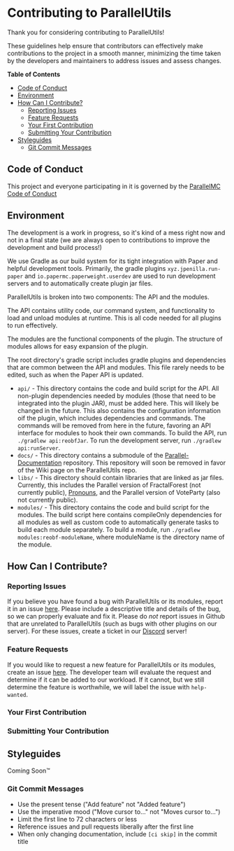 # Contributing to ParallelUtils

Thank you for considering contributing to ParallelUtils!

These guidelines help ensure that contributors can effectively make contributions to the project in a smooth manner,
minimizing the time taken by the developers and maintainers to address issues and assess changes.


**Table of Contents**

- [Code of Conduct](#code-of-conduct)
- [Environment](#environment)
- [How Can I Contribute?](#how-can-i-contribute)
  - [Reporting Issues](#reporting-issues)
  - [Feature Requests](#feature-requests)
  - [Your First Contribution](#your-first-contribution)
  - [Submitting Your Contribution](#submitting-your-contribution)
- [Styleguides](#styleguides)
  - [Git Commit Messages](#git-commit-messages) 

## Code of Conduct

This project and everyone participating in it is governed by the [ParallelMC Code of Conduct](https://github.com/ParallelMC/ParallelUtils/blob/main/CODE_OF_CONDUCT.md)

## Environment

The development is a work in progress, so it's kind of a mess right now and not in a final state
(we are always open to contributions to improve the development and build process!)

We use Gradle as our build system for its tight integration with Paper and helpful development tools.
Primarily, the gradle plugins `xyz.jpenilla.run-paper` and `io.papermc.paperweight.userdev` are used to run development servers
and to automatically create plugin jar files.

ParallelUtils is broken into two components: The API and the modules.

The API contains utility code, our command system,
and functionality to load and unload modules at runtime. This is all code needed for all plugins to run effectively.

The modules are the functional components of the plugin. The structure of modules allows for easy expansion of the plugin.

The root directory's gradle script includes gradle plugins and dependencies that are common between the API and modules.
This file rarely needs to be edited, such as when the Paper API is updated.

- `api/` - This directory contains the code and build script for the API. All non-plugin dependencies needed by modules
(those that need to be integrated into the plugin JAR), must be added here. This will likely be changed in the future.
This also contains the configuration information oif the plugin, which includes dependencies and commands. 
The commands will be removed from here in the future, favoring an API interface for modules to hook their own commands.
To build the API, run `./gradlew api:reobfJar`.
To run the development server, run `./gradlew api:runServer`.
- `docs/` - This directory contains a submodule of the [Parallel-Documentation](https://github.com/ParallelMC/Parallel-Documentation) repository. 
This repository will soon be removed in favor of the Wiki page on the ParallelUtils repo.
- `libs/` - This directory should contain libraries that are linked as jar files. Currently, this includes the Parallel
version of FractalForest (not currently public), [Pronouns](https://www.spigotmc.org/resources/pronouns.86199/), and
the Parallel version of VoteParty (also not currently public).
- `modules/` - This directory contains the code and build script for the modules. The build script here contains compileOnly dependencies for all modules
as well as custom code to automatically generate tasks to build each module separately.
To build a module, run `./gradlew modules:reobf-moduleName`, where moduleName is the directory name of the module.

## How Can I Contribute?

### Reporting Issues

If you believe you have found a bug with ParallelUtils or its modules, report it in an issue [here](https://github.com/ParallelMC/ParallelUtils/issues/new?assignees=jakebacker&labels=bug&template=bug_report.md&title=%5BBUG%5D+).
Please include a descriptive title and details of the bug, so we can properly evaluate and fix it.
Please do _not_ report issues in Github that are unrelated to ParallelUtils (such as bugs with other plugins on our server).
For these issues, create a ticket in our [Discord](https://discord.gg/7PSDuCbg7Y) server!

### Feature Requests

If you would like to request a new feature for ParallelUtils or its modules, create an issue [here](https://github.com/ParallelMC/ParallelUtils/issues/new?assignees=jakebacker&labels=enhancement&template=feature_request.md&title=%5BFEATURE%5D).
The developer team will evaluate the request and determine if it can be added to our workload.
If it cannot, but we still determine the feature is worthwhile, we will label the issue with `help-wanted`.

### Your First Contribution

### Submitting Your Contribution


## Styleguides

Coming Soon:tm:

### Git Commit Messages

- Use the present tense ("Add feature" not "Added feature")
- Use the imperative mood ("Move cursor to..." not "Moves cursor to...")
- Limit the first line to 72 characters or less
- Reference issues and pull requests liberally after the first line
- When only changing documentation, include `[ci skip]` in the commit title